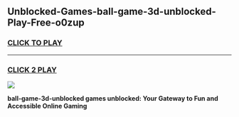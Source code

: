 
## Unblocked-Games-ball-game-3d-unblocked-Play-Free-o0zup
<h3>
<a href="https://premium76.site?title=ball-game-3d-unblocked&ref=18A">CLICK TO PLAY</a></h3>
<hr>

<h3>
<a href="https://premium76.site?title=ball-game-3d-unblocked&ref=18A">CLICK 2 PLAY</a>
  
</h3>

<a href="https://premium76.site?title=ball-game-3d-unblocked&ref=18A"><img src="https://clearcache.store/games.png"></a>


**ball-game-3d-unblocked games unblocked: Your Gateway to Fun and Accessible Online Gaming**
